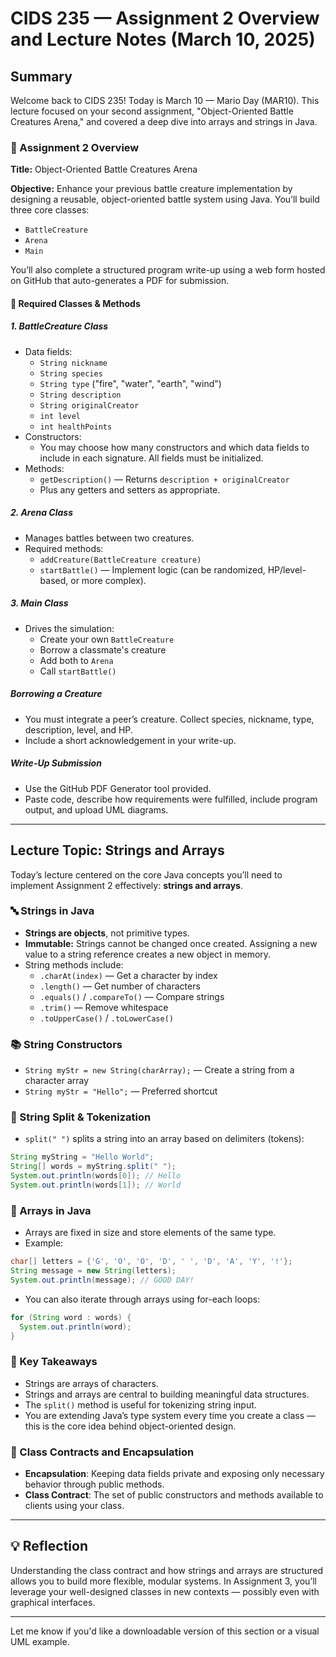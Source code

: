 # CIDS 235 — Assignment 2 Overview and Lecture Notes (March 10, 2025)

## Summary

Welcome back to CIDS 235! Today is March 10 — Mario Day (MAR10). This lecture focused on your second assignment, "Object-Oriented Battle Creatures Arena," and covered a deep dive into arrays and strings in Java.

### 📌 Assignment 2 Overview

**Title:** Object-Oriented Battle Creatures Arena

**Objective:** Enhance your previous battle creature implementation by designing a reusable, object-oriented battle system using Java. You’ll build three core classes:
- `BattleCreature`
- `Arena`
- `Main`

You’ll also complete a structured program write-up using a web form hosted on GitHub that auto-generates a PDF for submission.

#### 🔨 Required Classes & Methods

##### 1. BattleCreature Class
- Data fields:
    - `String nickname`
    - `String species`
    - `String type` ("fire", "water", "earth", "wind")
    - `String description`
    - `String originalCreator`
    - `int level`
    - `int healthPoints`
- Constructors:
    - You may choose how many constructors and which data fields to include in each signature. All fields must be initialized.
- Methods:
    - `getDescription()` — Returns `description + originalCreator`
    - Plus any getters and setters as appropriate.

##### 2. Arena Class
- Manages battles between two creatures.
- Required methods:
    - `addCreature(BattleCreature creature)`
    - `startBattle()` — Implement logic (can be randomized, HP/level-based, or more complex).

##### 3. Main Class
- Drives the simulation:
    - Create your own `BattleCreature`
    - Borrow a classmate's creature
    - Add both to `Arena`
    - Call `startBattle()`

##### Borrowing a Creature
- You must integrate a peer’s creature. Collect species, nickname, type, description, level, and HP.
- Include a short acknowledgement in your write-up.

##### Write-Up Submission
- Use the GitHub PDF Generator tool provided.
- Paste code, describe how requirements were fulfilled, include program output, and upload UML diagrams.

---

## Lecture Topic: Strings and Arrays

Today’s lecture centered on the core Java concepts you’ll need to implement Assignment 2 effectively: **strings and arrays**.

### 🔤 Strings in Java
- **Strings are objects**, not primitive types.
- **Immutable:** Strings cannot be changed once created. Assigning a new value to a string reference creates a new object in memory.
- String methods include:
    - `.charAt(index)` — Get a character by index
    - `.length()` — Get number of characters
    - `.equals()` / `.compareTo()` — Compare strings
    - `.trim()` — Remove whitespace
    - `.toUpperCase()` / `.toLowerCase()`

### 📚 String Constructors
- `String myStr = new String(charArray);` — Create a string from a character array
- `String myStr = "Hello";` — Preferred shortcut

### 📂 String Split & Tokenization
- `split(" ")` splits a string into an array based on delimiters (tokens):
```java
String myString = "Hello World";
String[] words = myString.split(" ");
System.out.println(words[0]); // Hello
System.out.println(words[1]); // World
```

### 🔢 Arrays in Java
- Arrays are fixed in size and store elements of the same type.
- Example:
```java
char[] letters = {'G', 'O', 'O', 'D', ' ', 'D', 'A', 'Y', '!'};
String message = new String(letters);
System.out.println(message); // GOOD DAY!
```

- You can also iterate through arrays using for-each loops:
```java
for (String word : words) {
  System.out.println(word);
}
```

### 🧠 Key Takeaways
- Strings are arrays of characters.
- Strings and arrays are central to building meaningful data structures.
- The `split()` method is useful for tokenizing string input.
- You are extending Java’s type system every time you create a class — this is the core idea behind object-oriented design.

### 🔗 Class Contracts and Encapsulation
- **Encapsulation**: Keeping data fields private and exposing only necessary behavior through public methods.
- **Class Contract**: The set of public constructors and methods available to clients using your class.

---

## 💡 Reflection
Understanding the class contract and how strings and arrays are structured allows you to build more flexible, modular systems. In Assignment 3, you’ll leverage your well-designed classes in new contexts — possibly even with graphical interfaces.

---

Let me know if you'd like a downloadable version of this section or a visual UML example.

